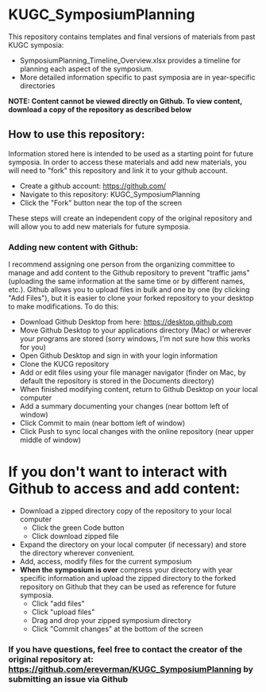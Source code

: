 # KUGC_SymposiumPlanning

This repository contains templates and final versions of materials from past KUGC symposia:

* SymposiumPlanning_Timeline_Overview.xlsx provides a timeline for planning each aspect of the symposium.
* More detailed information specific to past symposia are in year-specific directories

**NOTE: Content cannot be viewed directly on Github. To view content, download a copy of the repository as described below**

## How to use this repository:

Information stored here is intended to be used as a starting point for future symposia. In order to access these materials and add new materials, you will need to "fork" this repository and link it to your github account.

* Create a github account: https://github.com/
* Navigate to this repository: KUGC_SymposiumPlanning
* Click the "Fork" button near the top of the screen

These steps will create an independent copy of the original repository and will allow you to add new materials for future symposia.

### Adding new content with Github:

I recommend assigning one person from the organizing committee to manage and add content to the Github repository to prevent "traffic jams" (uploading the same information at the same time or by different names, etc.). Github allows you to upload files in bulk and one by one (by clicking "Add Files"), but it is easier to clone your forked repository to your desktop to make modifications. To do this: 

* Download Github Desktop from here: https://desktop.github.com 
* Move Github Desktop to your applications directory (Mac) or wherever your programs are stored (sorry windows, I'm not sure how this works for you)
* Open Github Desktop and sign in with your login information
* Clone the KUCG repository
* Add or edit files using your file manager navigator (finder on Mac, by default the repository is stored in the Documents directory)
* When finished modifying content, return to Github Desktop on your local computer
* Add a summary documenting your changes (near bottom left of window)
* Click Commit to main (near bottom left of window)
* Click Push to sync local changes with the online repository (near upper middle of window)

# If you don't want to interact with Github to access and add content:

* Download a zipped directory copy of the repository to your local computer
  * Click the green Code button
  * Click download zipped file
* Expand the directory on your local computer (if necessary) and store the directory wherever convenient.
* Add, access, modify files for the current symposium
* **When the symposium is over** compress your directory with year specific information and upload the zipped directory to the forked repository on Github that they can be used as reference for future symposia.
  * Click "add files"
  * Click "upload files"
  * Drag and drop your zipped symposium directory
  * Click "Commit changes" at the bottom of the screen


### If you have questions, feel free to contact the creator of the original repository at: https://github.com/ereverman/KUGC_SymposiumPlanning by submitting an issue via Github

